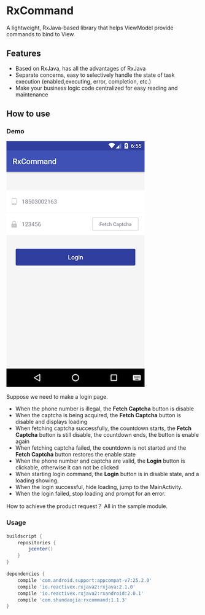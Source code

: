 # RxCommand
A lightweight, RxJava-based library that helps ViewModel provide commands to bind to View.


## Features 

* Based on RxJava, has all the advantages of RxJava
* Separate concerns, easy to selectively handle the state of task execution (enabled,executing, error, completion, etc.)
* Make your business logic code centralized for easy reading and maintenance

## How to use 

### Demo

![login](./screenshot/login.png) 

Suppose we need to make a login page.

* When the phone number is illegal, the **Fetch Captcha** button is disable
* When the captcha is being acquired, the **Fetch Captcha** button is disable and displays loading
* When fetching captcha  successfully, the countdown starts, the **Fetch Captcha** button is still disable, the countdown ends, the button is enable again
* When fetching captcha failed, the countdown is not started and the **Fetch Captcha** button restores the enable state
* When the phone number and captcha are valid, the **Login** button is  clickable, otherwise it can not be clicked
* When starting login command, the **Login** button is in disable state, and a loading showing.
* When the login  successful, hide loading, jump to the MainActivity.
* When the login failed, stop loading and prompt for an error.

How to achieve the product request？ All in the sample module.

### Usage

```gradle
buildscript {
	repositories {
	    jcenter()
	}
}
``` 

```gradle
dependencies {
    compile 'com.android.support:appcompat-v7:25.2.0'
    compile 'io.reactivex.rxjava2:rxjava:2.1.0'
    compile 'io.reactivex.rxjava2:rxandroid:2.0.1'
    compile 'com.shundaojia:rxcommand:1.1.3'
}
```
